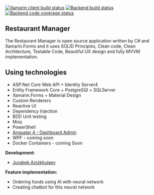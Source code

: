 [![Xamarin client build status](https://ci.appveyor.com/api/projects/status/p29atu2ty3ih7thm/branch/develop?svg=true&pendingText=xamarin%20pending&passingText=xamarin&failingText=xamarin)](https://ci.appveyor.com/project/Jurabek/restaurant-manager-vwadp)
[![Backend build status](https://ci.appveyor.com/api/projects/status/4uh90c7u42d8aleo/branch/develop?svg=true&pendingText=backend%20pending&passingText=backend&failingText=backend)](https://ci.appveyor.com/project/Jurabek/restaurant-manager)
[![Backend code coverage status](https://codecov.io/gh/Jurabek/Restaurant-Manager/branch/develop/graph/badge.svg)](https://codecov.io/gh/Jurabek/Restaurant-Manager)

## Restaurant Manager
The Restaurant Manager is open source application written by C# and Xamarin.Forms and it uses SOLID Principles, Clean code, Clean Architecture, Testable Code, Beautiful UX design and fully MVVM implementation. 

## Using technologies
* ASP.Net Core Web API + Identity Server4
* Entity Framework Core + PostgreSQl + SQLServer
* Xamarin.Forms + Material Design
* Custom Renderers
* Reactive UI
* Dependency Injection
* BDD Unit testing
* Moq
* PowerShell
* [Angualar 4 - Dashboard Admin](https://github.com/Jurabek/Restaurant-Manager/tree/develop/Dashboard-Admin) 
* WPF - coming soon
* Docker Containers - coming Soon

**Development:**
* [Jurabek Azizkhujaev](https://github.com/jurabek)

**Feature implementation:**
* Ordering foods using AI with neural network
* Creating chatbot for this neural network

